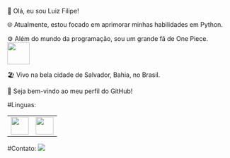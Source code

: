 👋 Olá, eu sou Luiz Filipe!

🌐 Atualmente, estou focado em aprimorar minhas habilidades em Python.

⚙️ Além do mundo da programação, sou um grande fã de One Piece. <td><img src="https://imgur.com/j8PwJwI.png" width="50" height="50"/></td>

🏖️ Vivo na bela cidade de Salvador, Bahia, no Brasil.

🌟 Seja bem-vindo ao meu perfil do GitHub!

#Linguas:
<table>
  <tr>
    <td><img src="https://cdn.jsdelivr.net/gh/devicons/devicon/icons/python/python-original.svg" width="40" height="40"/></td>
    <td><img src="https://cdn.jsdelivr.net/gh/devicons/devicon/icons/discordjs/discordjs-plain.svg" width="40" height="40"/></td>
  </tr>
</table>

#Contato:
<a href="mailto:luizbrandaodev@gmail.com"><img loading="lazy" src="https://img.shields.io/badge/Gmail-D14836?style=for-the-badge&logo=gmail&logoColor=white" target="_blank"></a>
